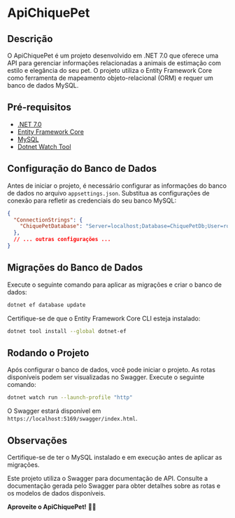 # ApiChiquePet

## Descrição
O ApiChiquePet é um projeto desenvolvido em .NET 7.0 que oferece uma API para gerenciar informações relacionadas a animais de estimação com estilo e elegância do seu pet. O projeto utiliza o Entity Framework Core como ferramenta de mapeamento objeto-relacional (ORM) e requer um banco de dados MySQL.

## Pré-requisitos
- [.NET 7.0](https://dotnet.microsoft.com/download)
- [Entity Framework Core](https://docs.microsoft.com/en-us/ef/core/get-started/install)
- [MySQL](https://www.mysql.com/downloads/)
- [Dotnet Watch Tool](https://docs.microsoft.com/en-us/aspnet/core/tutorials/dotnet-watch)

## Configuração do Banco de Dados
Antes de iniciar o projeto, é necessário configurar as informações do banco de dados no arquivo `appsettings.json`. Substitua as configurações de conexão para refletir as credenciais do seu banco MySQL:

```json
{
  "ConnectionStrings": {
    "ChiquePetDatabase": "Server=localhost;Database=ChiquePetDb;User=root;Password=senha;"
  },
  // ... outras configurações ...
}
```

## Migrações do Banco de Dados
Execute o seguinte comando para aplicar as migrações e criar o banco de dados:

```bash
dotnet ef database update
```

Certifique-se de que o Entity Framework Core CLI esteja instalado:

```bash
dotnet tool install --global dotnet-ef
```

## Rodando o Projeto
Após configurar o banco de dados, você pode iniciar o projeto. As rotas disponíveis podem ser visualizadas no Swagger. Execute o seguinte comando:

```bash
dotnet watch run --launch-profile "http"
```

O Swagger estará disponível em `https://localhost:5169/swagger/index.html`.

## Observações
Certifique-se de ter o MySQL instalado e em execução antes de aplicar as migrações.

Este projeto utiliza o Swagger para documentação de API. Consulte a documentação gerada pelo Swagger para obter detalhes sobre as rotas e os modelos de dados disponíveis.

**Aproveite o ApiChiquePet!** 🐾🌟